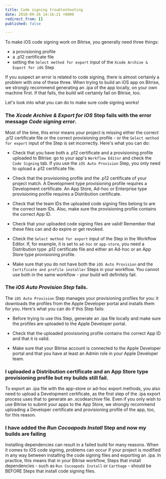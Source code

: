```yaml
---
title: Code signing troubleshooting
date: 2018-09-26 14:16:21 +0000
redirect_from: []
published: false

---
```

To make iOS code signing work on Bitrise, you generally need three things:

* a provisioning profile
* a .p12 certificate file
* setting the `Select method for export` input of the `Xcode Archive & Export for iOS` Step

If you suspect an error is related to code signing, there is almost certainly a problem with one of these three. When trying to build an iOS app on Bitrise, we strongly recommend generating an .ipa of the app locally, on your own machine first. If that fails, the build will certainly fail on Bitrise, too.

Let's look into what you can do to make sure code signing works!

### The _Xcode Archive & Export for iOS_ Step fails with the error message _Code signing error_.

Most of the time, this error means your project is missing either the correct .p12 certificate file or the correct provisioning profile - or the `Select method for export` input of the Step is set incorrectly. Here's what you can do:

* Check that you have both a .p12 certificate and a provisioning profile uploaded to Bitrise: go to your app's `Workflow Editor` and check the `Code Signing` tab. If you use the `iOS Auto Provision` Step, you only need to upload a .p12 certificate file.

* Check that the provisioning profile and the .p12 certificate of your project match. A Development type provisioning profile requires a Development certificate. An App Store, Ad-hoc or Enterprise type provisioning profile requires a Distribution certificate.

* Check that the team IDs the uploaded code signing files belong to are the correct team IDs. Also, make sure the provisioning profile contains the correct App ID.

* Check that your uploaded code signing files are valid! Remember that these files can and do expire or get revoked. 

* Check the `Select method for export` input of the Step in the Workflow Editor. If, for example, it is set to `ad-hoc` or `app-store`, you need a Distribution type .p12 certificate file and either an Ad-hoc or an App Store type provisioning profile.

* Make sure that you do not have both the `iOS Auto Provision` and the `Certificate and profile installer` Steps in your workflow. You cannot use both in the same workflow - your build will definitely fail.

### The _iOS Auto Provision Step_ fails.

The `iOS Auto Provision` Step manages your provisioning profiles for you: it downloads the profiles from the Apple Developer portal and installs them for you. Here's what you can do if this Step fails:

* Before trying to use this Step, generate an .ipa file locally and make sure the profiles are uploaded to the Apple Developer portal.

* Check that the uploaded provisioning profile contains the correct App ID and that it is valid.

* Make sure that your Bitrise account is connected to the Apple Developer portal and that you have at least an Admin role in your Apple Developer team.

### I uploaded a Distribution certificate and an App Store type provisioning profile but my builds still fail.

To export an .ipa file with the app-store or ad-hoc export methods, you also need to upload a Development certificate, as the first step of the .ipa export process uses that to generate an .xcodearchive file. Even if you only wish to use Bitrise to submit your apps to the App Store, we strongly recommend uploading a Developer certificate and provisioning profile of the app, too, for this reason.

### I have added the _Run Cocoapods Install_ Step and now my builds are failing 

Installing dependencies can result in a failed build for many reasons. When it comes to iOS code signing, problems can occur if your project is modified in any way between installing the code signing files and exporting an .ipa. In practice, this means that in your Bitrise workflow, Steps that install dependencies - such as `Run Cocoapods Install` or `Carthage` - should be BEFORE Steps that install code signing files. 

